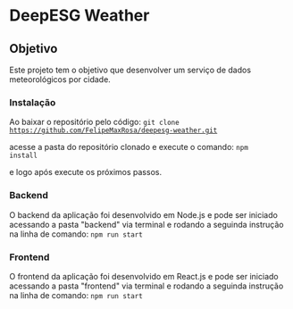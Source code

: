 # DeepESG Weather

## Objetivo
Este projeto tem o objetivo que desenvolver um serviço de dados meteorológicos por cidade.

### Instalação
Ao baixar o repositório pelo código:
<code>git clone https://github.com/FelipeMaxRosa/deepesg-weather.git</code>

acesse a pasta do repositório clonado e execute o comando:
<code>npm install</code>

e logo após execute os próximos passos.


### Backend
O backend da aplicação foi desenvolvido em Node.js e pode ser iniciado acessando a pasta "backend" via terminal  e rodando a seguinda instrução na linha de comando:
<code>npm run start</code>

### Frontend

O frontend da aplicação foi desenvolvido em React.js e pode ser iniciado acessando a pasta "frontend" via terminal e rodando a seguinda instrução na linha de comando:
<code>npm run start</code>